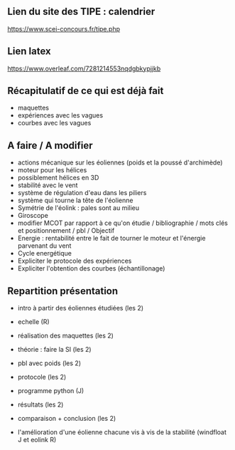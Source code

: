 
## Lien du site des TIPE : calendrier
https://www.scei-concours.fr/tipe.php

## Lien latex
https://www.overleaf.com/7281214553nqdgbkypjjkb

## Récapitulatif de ce qui est déjà fait
- maquettes
- expériences avec les vagues
- courbes avec les vagues

## A faire / A modifier
- actions mécanique sur les éoliennes (poids et la poussé d'archimède)
- moteur pour les hélices
- possiblement hélices en 3D
- stabilité avec le vent
- système de régulation d'eau dans les piliers
- système qui tourne la tête de l'éolienne
- Symétrie de l'éolink : pales sont au milieu
- Giroscope
- modifier MCOT par rapport à ce qu'on étudie / bibliographie / mots clés et positionnement / pbl / Objectif 
- Energie : rentabilité entre le fait de tourner le moteur et l'énergie parvenant du vent
- Cycle energétique
- Expliciter le protocole des expériences
- Expliciter l'obtention des courbes (échantillonage)

## Repartition présentation
 - intro à partir des éoliennes étudiées (les 2)
 - echelle (R)
 - réalisation des maquettes (les 2)
 - théorie : faire la SI (les 2)
 - pbl avec poids (les 2)
 - protocole (les 2)
 - programme python (J)
 - résultats (les 2)
 - comparaison + conclusion (les 2)

 - l'amélioration d'une éolienne chacune vis à vis de la stabilité (windfloat J et eolink R)

